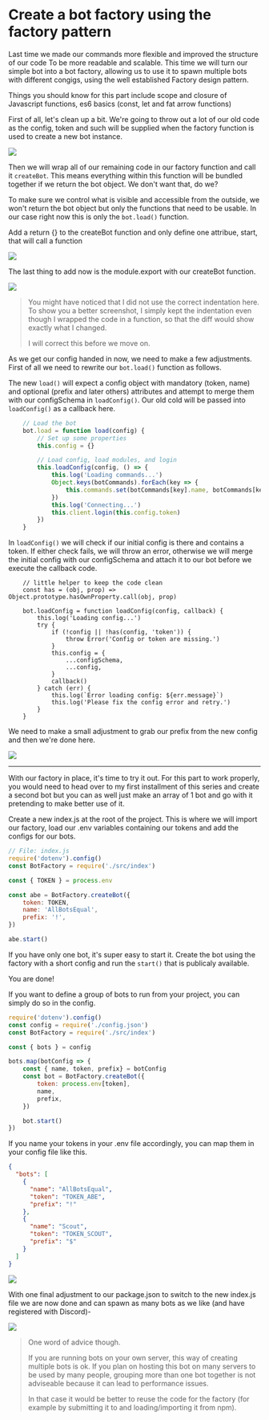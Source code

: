 # Create a bot factory using the factory pattern

Last time we made our commands more flexible and improved the structure of our code To be more readable and scalable. This time we will turn our simple bot into a bot factory, allowing us to use it to spawn multiple bots with different congigs, using the well established Factory design pattern.

Things you should know for this part include scope and closure of Javascript functions, es6 basics (const, let and fat arrow functions) 



First of all, let's clean up a bit. We're going to throw out a lot of our old code as the config, token and such will be supplied when the factory function is used to create a new bot instance.

![](https://i.imgur.com/XWzULX6.png)

Then we will wrap all of our remaining code in our factory function and call it `createBot`. This means everything within this function will be bundled together if we return the bot object. We don't want that, do we? 

To make sure we control what is visible and accessible from the outside, we won't return the bot object but only the functions that need to be usable. In our case right now this is only the `bot.load()` function.

Add a return {} to the createBot function and only define one attribue, start, that will call a function 

![](https://i.imgur.com/fHXD7DH.png)

The last thing to add now is the module.export with our createBot function.

![](https://i.imgur.com/auieR0W.png)

> You might have noticed that I did not use the correct indentation here. To show you a better screenshot, I simply kept the indentation even though I wrapped the code in a function, so that the diff would show exactly what I changed.
>
> I will correct this before we move on.


As we get our config handed in now, we need to make a few adjustments. First of all we need to rewrite our `bot.load()` function as follows.

The new `load()` will expect a config object with mandatory (token, name) and optional (prefix and later others) attributes and attempt to merge them with our configSchema in `loadConfig()`. Our old cold will be passed into `loadConfig()` as a callback here.

```javascript
    // Load the bot
    bot.load = function load(config) {
        // Set up some properties
        this.config = {}

        // Load config, load modules, and login
        this.loadConfig(config, () => {
            this.log('Loading commands...')
            Object.keys(botCommands).forEach(key => {
                this.commands.set(botCommands[key].name, botCommands[key])
            })
            this.log('Connecting...')
            this.client.login(this.config.token)
        })
    }
```

In `loadConfig()` we will check if our initial config is there and contains a token. If either check fails, we will throw an error, otherwise we will merge the initial config with our configSchema and attach it to our bot before we execute the callback code.

```javascript=
    // little helper to keep the code clean
    const has = (obj, prop) => Object.prototype.hasOwnProperty.call(obj, prop)

    bot.loadConfig = function loadConfig(config, callback) {
        this.log('Loading config...')
        try {
            if (!config || !has(config, 'token')) {
                throw Error('Config or token are missing.')
            }
            this.config = {
                ...configSchema,
                ...config,
            }
            callback()
        } catch (err) {
            this.log(`Error loading config: ${err.message}`)
            this.log('Please fix the config error and retry.')
        }
    }
```

We need to make a small adjustment to grab our prefix from the new config and then we're done here.

![](https://i.imgur.com/WvEzArX.png)

---

With our factory in place, it's time to try it out. For this part to work properly, you would need to head over to my first installment of this series and create a second bot but you can as well just make an array of 1 bot and go with it pretending to make better use of it.

Create a new index.js at the root of the project. This is where we will import our factory, load our .env variables containing our tokens and add the configs for our bots.

```javascript
// File: index.js
require('dotenv').config()
const BotFactory = require('./src/index')

const { TOKEN } = process.env

const abe = BotFactory.createBot({
    token: TOKEN,
    name: 'AllBotsEqual',
    prefix: '!',
})

abe.start()

```

If you have only one bot, it's super easy to start it. Create the bot using the factory with a short config and run the `start()` that is publicaly available.

You are done!

If you want to define a group of bots to run from your project, you can simply do so in the config.


```javascript
require('dotenv').config()
const config = require('./config.json')
const BotFactory = require('./src/index')

const { bots } = config

bots.map(botConfig => {
    const { name, token, prefix} = botConfig
    const bot = BotFactory.createBot({
        token: process.env[token],
        name,
        prefix,
    })

    bot.start()
})
```

If you name your tokens in your .env file accordingly, you can map them in your config file like this.

```json
{
  "bots": [
    {
      "name": "AllBotsEqual",
      "token": "TOKEN_ABE",
      "prefix": "!"
    },
    {
      "name": "Scout",
      "token": "TOKEN_SCOUT",
      "prefix": "$"
    }
  ]
}
```

![](https://i.imgur.com/X0Vpu42.png)

With one final adjustment to our package.json to switch to the new index.js file we are now done and can spawn as many bots as we like (and have registered with Discord)-

![](https://i.imgur.com/hc5VQHz.png)

> One word of advice though. 
> 
> If you are running bots on your own server, this way of creating multiple bots is ok. If you plan on hosting this bot on many servers to be used by many people, grouping more than one bot together is not adviseable because it can lead to performance issues. 
> 
> In that case it would be better to reuse the code for the factory (for example by submitting it to and loading/importing it from npm).

